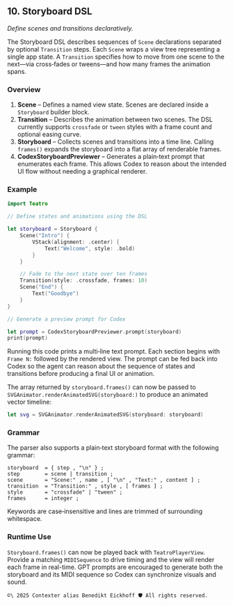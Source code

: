 ## 10. Storyboard DSL

_Define scenes and transitions declaratively._

The Storyboard DSL describes sequences of `Scene` declarations separated by optional `Transition` steps.  Each `Scene` wraps a view tree representing a single app state.  A `Transition` specifies how to move from one scene to the next—via cross‑fades or tweens—and how many frames the animation spans.

### Overview

1. **Scene** – Defines a named view state.  Scenes are declared inside a `Storyboard` builder block.
2. **Transition** – Describes the animation between two scenes.  The DSL currently supports `crossfade` or `tween` styles with a frame count and optional easing curve.
3. **Storyboard** – Collects scenes and transitions into a time line.  Calling `frames()` expands the storyboard into a flat array of renderable frames.
4. **CodexStoryboardPreviewer** – Generates a plain‑text prompt that enumerates each frame.  This allows Codex to reason about the intended UI flow without needing a graphical renderer.

### Example

```swift
import Teatro

// Define states and animations using the DSL

let storyboard = Storyboard {
    Scene("Intro") {
        VStack(alignment: .center) {
            Text("Welcome", style: .bold)
        }
    }

    // Fade to the next state over ten frames
    Transition(style: .crossfade, frames: 10)
    Scene("End") {
        Text("Goodbye")
    }
}

// Generate a preview prompt for Codex

let prompt = CodexStoryboardPreviewer.prompt(storyboard)
print(prompt)
```

Running this code prints a multi‑line text prompt.  Each section begins with `Frame N:` followed by the rendered view.  The prompt can be fed back into Codex so the agent can reason about the sequence of states and transitions before producing a final UI or animation.

The array returned by `storyboard.frames()` can now be passed to
`SVGAnimator.renderAnimatedSVG(storyboard:)` to produce an animated vector
timeline:

```swift
let svg = SVGAnimator.renderAnimatedSVG(storyboard: storyboard)
```

### Grammar

The parser also supports a plain‑text storyboard format with the following grammar:

```ebnf
storyboard  = { step , "\n" } ;
step        = scene | transition ;
scene       = "Scene:" , name , [ "\n" , "Text:" , content ] ;
transition  = "Transition:" , style , [ frames ] ;
style       = "crossfade" | "tween" ;
frames      = integer ;
```

Keywords are case‑insensitive and lines are trimmed of surrounding whitespace.

### Runtime Use

`Storyboard.frames()` can now be played back with `TeatroPlayerView`. Provide a
matching `MIDISequence` to drive timing and the view will render each frame in
real-time. GPT prompts are encouraged to generate both the storyboard and its
MIDI sequence so Codex can synchronize visuals and sound.

``````text
©\ 2025 Contexter alias Benedikt Eickhoff 🛡️ All rights reserved.
``````
